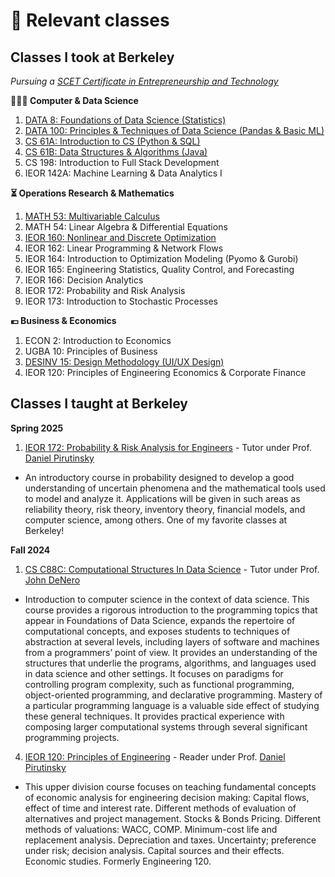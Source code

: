 # 📖 Relevant classes

## Classes I took at Berkeley
*Pursuing a [SCET Certificate in Entrepreneurship and Technology](https://scet.berkeley.edu/)*

**👨🏻‍💻 Computer & Data Science**
1. [DATA 8: Foundations of Data Science (Statistics)](https://www.data8.org/)
2. [DATA 100: Principles & Techniques of Data Science (Pandas & Basic ML)](https://ds100.org/)
3. [CS 61A: Introduction to CS (Python & SQL)](https://cs61a.org/)
4. [CS 61B: Data Structures & Algorithms (Java)](https://sp24.datastructur.es/)
5. CS 198: Introduction to Full Stack Development
6. IEOR 142A: Machine Learning & Data Analytics I

**⏳ Operations Research & Mathematics**
1. [MATH 53: Multivariable Calculus](https://math.berkeley.edu/~zworski/syllabus53_23.html) 
2. MATH 54: Linear Algebra & Differential Equations
3. [IEOR 160: Nonlinear and Discrete Optimization](https://lavaei.ieor.berkeley.edu/Course_IEOR160_Fall_2024.html)
4. IEOR 162: Linear Programming & Network Flows
5. IEOR 164: Introduction to Optimization Modeling (Pyomo & Gurobi)
6. IEOR 165: Engineering Statistics, Quality Control, and Forecasting
7. IEOR 166: Decision Analytics
8. IEOR 172: Probability and Risk Analysis
9. IEOR 173: Introduction to Stochastic Processes

**💶 Business & Economics**
1. ECON 2: Introduction to Economics
2. UGBA 10: Principles of Business
3. [DESINV 15: Design Methodology (UI/UX Design)](https://sites.google.com/berkeley.edu/bargain-buddy/home?authuser=0)
4. IEOR 120: Principles of Engineering Economics & Corporate Finance

## Classes I taught at Berkeley


**Spring 2025**

1. [IEOR 172: Probability & Risk Analysis for Engineers](https://classes.berkeley.edu/content/2025-spring-indeng-172-1-lec-1) - Tutor under Prof. [Daniel Pirutinsky](https://pirutinsky.ieor.berkeley.edu/)

- An introductory course in probability designed to develop a good understanding of uncertain phenomena and the mathematical tools used to model and analyze it. Applications will be given in such areas as reliability theory, risk theory, inventory theory, financial models, and computer science, among others. One of my favorite classes at Berkeley!

**Fall 2024**

1. [CS C88C: Computational Structures In Data Science](https://c88c.org/fa24/) - Tutor under Prof. [John DeNero](https://denero.org/)

- Introduction to computer science in the context of data science. This course provides a rigorous introduction to the programming topics that appear in Foundations of Data Science, expands the repertoire of computational concepts, and exposes students to techniques of abstraction at several levels, including layers of software and machines from a programmers’ point of view. It provides an understanding of the structures that underlie the programs, algorithms, and languages used in data science and other settings. It focuses on paradigms for controlling program complexity, such as functional programming, object-oriented programming, and declarative programming. Mastery of a particular programming language is a valuable side effect of studying these general techniques. It provides practical experience with composing larger computational systems through several significant programming projects.

4. [IEOR 120: Principles of Engineering](https://classes.berkeley.edu/content/indeng-120) - Reader under Prof. [Daniel Pirutinsky](https://pirutinsky.ieor.berkeley.edu/)

- This upper division course focuses on teaching fundamental concepts of economic analysis for engineering decision making: Capital flows, effect of time and interest rate. Different methods of evaluation of alternatives and project management. Stocks & Bonds Pricing. Different methods of valuations: WACC, COMP. Minimum-cost life and replacement analysis. Depreciation and taxes. Uncertainty; preference under risk; decision analysis. Capital sources and their effects. Economic studies. Formerly Engineering 120.



